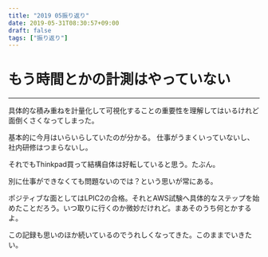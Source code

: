 ```yaml
---
title: "2019 05振り返り"
date: 2019-05-31T08:30:57+09:00
draft: false
tags: ["振り返り"]
---
```

# もう時間とかの計測はやっていない
---
具体的な積み重ねを計量化して可視化することの重要性を理解してはいるけれど面倒くさくなってしまった。

基本的に今月はいらいらしていたのが分かる。 仕事がうまくいっていないし、社内研修はつまらないし。

それでもThinkpad買って結構自体は好転していると思う。たぶん。

別に仕事ができなくても問題ないのでは？という思いが常にある。

ポジティブな面としてはLPIC2の合格。それとAWS試験へ具体的なステップを始めたことだろう。いつ取りに行くのか微妙だけれど。まあそのうち何とかするよ。

この記録も思いのほか続いているのでうれしくなってきた。このままでいきたい。